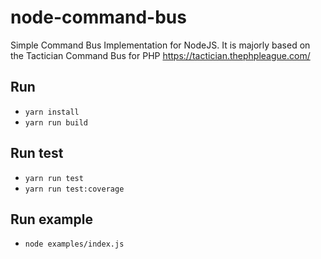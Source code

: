# node-command-bus
Simple Command Bus Implementation for NodeJS. 
It is majorly based on the Tactician Command Bus for PHP https://tactician.thephpleague.com/

## Run
- `yarn install`
- `yarn run build`

## Run test
- `yarn run test`
- `yarn run test:coverage`
## Run example
- `node examples/index.js`
